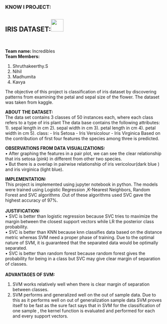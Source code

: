 <h3>KNOW I PROJECT:</h3>
<h2>IRIS DATASET:<img src='https://img.icons8.com/plasticine/2x/flower-doodle.png' width="40" height="40" ></h2></img><br>

<b>Team name: </b> Incredibles<br>
<b>Team Members:</b>
1)	Shruthakeerthy.S
2)	 Nihil
3)	Madhumita
4)	Kavya 

The objective of this project is classification of   iris dataset by discovering patterns from examining the petal and sepal size of the flower. The dataset was taken from kaggle.

<b>ABOUT THE DATASET:</b><br>
The data set contains 3 classes of 50 instances each, where each class refers to a type of iris plant The data base contains the following attributes: 1). sepal length in cm 2). sepal width in cm 3). petal length in cm 4). petal width in cm 5). class: - Iris Setosa - Iris Versicolour - Iris Virginica
Based on the contribution of first four features the species among three is predicted.<br>

<b>OBSERVATIONS FROM DATA VISUALIZATIONS:</b><br>
•	After graphing the features in a pair plot, we can see the clear relationship that iris setosa (pink) in different from other two species.<br>
•	But there is a overlap in pairwise relationship of iris vericolour(dark blue ) and iris virginica (light blue).<br>

<b>IMPLEMENTATION:</b><br>
This project is implemented using jupyter notebook in python. The models were trained using Logistic Regression ,K-Nearest Neighbors, Random Forest  and SVC algorithms .Out of these algorithms used SVC gave the highest accuracy of 97%.<br><br>
<b>JUSTIFICATION:</b><br>
•	SVC is better than logistic regression because SVC tries to maximize the margin between the closest support vectors while LR the posterior class probability. <br>
•	SVC is better than KNN because knn  classifies data based on the distance metric whereas SVM need a proper phase of training. Due to the optimal nature of SVM, it is guaranteed that the separated data would be optimally separated.<br>
•	SVC is better than random forest because random forest gives the probability for being in a class but SVC may give clear margin of separation of classes.<br><br>
<b>ADVANTAGES OF SVM:</b><br>
1)	SVM works relatively well when there is clear margin of separation between classes.
2)	SVM performs and generalized well on the out of sample data. Due to this as it performs well on out of generalization sample data SVM proves itself to be fast as the sure fact says that in SVM for the classification of one sample , the kernel function is evaluated and performed for each and every support vectors.



